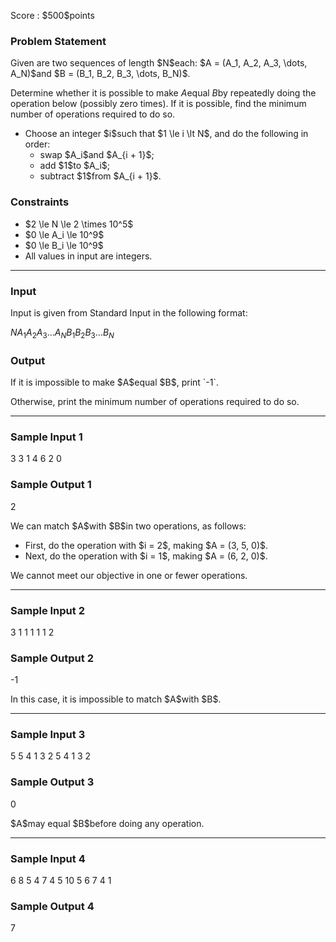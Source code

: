 
<div>

<span>

<span>

<p>
Score : $500$points
</p>

<div>

<section>

### **Problem Statement**

<p>
Given are two sequences of length $N$each: $A = (A_1, A_2, A_3, \dots, A_N)$and $B = (B_1, B_2, B_3, \dots, B_N)$.

Determine whether it is possible to make $A$equal $B$by repeatedly doing the operation below (possibly zero times). If it is possible, find the minimum number of operations required to do so.
</p>

<ul>

<li>
Choose an integer $i$such that $1 \le i \lt N$, and do the following in order:
<ul>

<li>
swap $A_i$and $A_{i + 1}$;
</li>

<li>
add $1$to $A_i$;
</li>

<li>
subtract $1$from $A_{i + 1}$. 
</li>

</ul>

</li>

</ul>

</section>

</div>

<div>

<section>

### **Constraints**

<ul>

<li>
$2 \le N \le 2 \times 10^5$
</li>

<li>
$0 \le A_i \le 10^9$
</li>

<li>
$0 \le B_i \le 10^9$
</li>

<li>
All values in input are integers.
</li>

</ul>

</section>

</div>

---

<div>

<div>

<section>

### **Input**

<p>
Input is given from Standard Input in the following format:
</p>

<div>

$N$$A_1$$A_2$$A_3$$\dots$$A_N$$B_1$$B_2$$B_3$$\dots$$B_N$
</div>

</section>

</div>

<div>

<section>

### **Output**

<p>
If it is impossible to make $A$equal $B$, print `-1`.

Otherwise, print the minimum number of operations required to do so.
</p>

</section>

</div>

</div>

---

<div>

<section>

### **Sample Input 1**

<div>

3
3 1 4
6 2 0

</div>

</section>

</div>

<div>

<section>

### **Sample Output 1**

<div>

2

</div>

<p>
We can match $A$with $B$in two operations, as follows:
</p>

<ul>

<li>
First, do the operation with $i = 2$, making $A = (3, 5, 0)$.
</li>

<li>
Next, do the operation with $i = 1$, making $A = (6, 2, 0)$.
</li>

</ul>

<p>
We cannot meet our objective in one or fewer operations.
</p>

</section>

</div>

---

<div>

<section>

### **Sample Input 2**

<div>

3
1 1 1
1 1 2

</div>

</section>

</div>

<div>

<section>

### **Sample Output 2**

<div>

-1

</div>

<p>
In this case, it is impossible to match $A$with $B$.
</p>

</section>

</div>

---

<div>

<section>

### **Sample Input 3**

<div>

5
5 4 1 3 2
5 4 1 3 2

</div>

</section>

</div>

<div>

<section>

### **Sample Output 3**

<div>

0

</div>

<p>
$A$may equal $B$before doing any operation.
</p>

</section>

</div>

---

<div>

<section>

### **Sample Input 4**

<div>

6
8 5 4 7 4 5
10 5 6 7 4 1

</div>

</section>

</div>

<div>

<section>

### **Sample Output 4**

<div>

7

</div>

</section>

</div>

</span>

</span>

</div>
